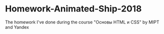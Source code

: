# Homework-Animated-Ship-2018
The homework I've done during the course "Основы HTML и CSS" by MIPT and Yandex
